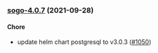 
<a name="sogo-4.0.7"></a>
### [sogo-4.0.7](https://github.com/truecharts/apps/compare/sogo-4.0.6...sogo-4.0.7) (2021-09-28)

#### Chore

* update helm chart postgresql to v3.0.3 ([#1050](https://github.com/truecharts/apps/issues/1050))

